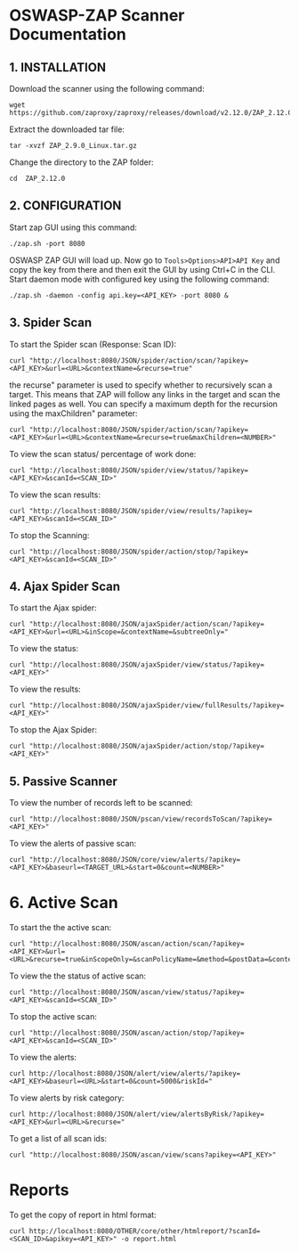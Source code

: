 # OSWASP-ZAP Scanner Documentation 

## 1. INSTALLATION
Download the scanner using the following command: 
```
wget https://github.com/zaproxy/zaproxy/releases/download/v2.12.0/ZAP_2.12.0_Linux.tar.gz 
```
Extract the downloaded tar file: 
```
tar -xvzf ZAP_2.9.0_Linux.tar.gz 
```
Change the directory to the ZAP folder: 
```
cd  ZAP_2.12.0
```
## 2. CONFIGURATION
Start zap GUI using this command: 
```
./zap.sh -port 8080
```
OSWASP ZAP GUI will load up. Now go to ```Tools>Options>API>API Key``` and copy the key from there and then exit the GUI by using Ctrl+C in the CLI. 
Start daemon mode with configured key using the following command: 
```
./zap.sh -daemon -config api.key=<API_KEY> -port 8080 &
```
## 3. Spider Scan
To start the Spider scan (Response: Scan ID): 
``` 
curl "http://localhost:8080/JSON/spider/action/scan/?apikey=<API_KEY>&url=<URL>&contextName=&recurse=true"
```
the recurse" parameter is used to specify whether to recursively scan a target. This means that ZAP will follow any links in the target and scan the linked pages as well. You can specify a maximum depth for the recursion using the maxChildren" parameter: 
```
curl "http://localhost:8080/JSON/spider/action/scan/?apikey=<API_KEY>&url=<URL>&contextName=&recurse=true&maxChildren=<NUMBER>"
```
To view the scan status/ percentage of work done: 
```
curl "http://localhost:8080/JSON/spider/view/status/?apikey=<API_KEY>&scanId=<SCAN_ID>"
```
To view the scan results: 
```
curl "http://localhost:8080/JSON/spider/view/results/?apikey=<API_KEY>&scanId=<SCAN_ID>"
```
To stop the Scanning:
```
curl "http://localhost:8080/JSON/spider/action/stop/?apikey=<API_KEY>&scanId=<SCAN_ID>"
```
## 4. Ajax Spider Scan
To start the Ajax spider:
```
curl "http://localhost:8080/JSON/ajaxSpider/action/scan/?apikey=<API_KEY>&url=<URL>&inScope=&contextName=&subtreeOnly="
```
To view the status:
```
curl "http://localhost:8080/JSON/ajaxSpider/view/status/?apikey=<API_KEY>" 
```
To view the results:
```
curl "http://localhost:8080/JSON/ajaxSpider/view/fullResults/?apikey=<API_KEY>" 
```
To stop the Ajax Spider:
```
curl "http://localhost:8080/JSON/ajaxSpider/action/stop/?apikey=<API_KEY>"
```
## 5. Passive Scanner
To view the number of records left to be scanned: 
```
curl "http://localhost:8080/JSON/pscan/view/recordsToScan/?apikey=<API_KEY>" 
```
To view the alerts of passive scan: 
```
curl "http://localhost:8080/JSON/core/view/alerts/?apikey=<API_KEY>&baseurl=<TARGET_URL>&start=0&count=<NUMBER>" 
```
# 6. Active Scan
To start the the active scan:
```
curl "http://localhost:8080/JSON/ascan/action/scan/?apikey=<API_KEY>&url=<URL>&recurse=true&inScopeOnly=&scanPolicyName=&method=&postData=&contextId=" 
```
To view the the status of active scan:
```
curl "http://localhost:8080/JSON/ascan/view/status/?apikey=<API_KEY>&scanId=<SCAN_ID>" 
```
To stop the active scan:
```
curl "http://localhost:8080/JSON/ascan/action/stop/?apikey=<API_KEY>&scanId=<SCAN_ID>" 
```
To view the alerts:
```
curl http://localhost:8080/JSON/alert/view/alerts/?apikey=<API_KEY>&baseurl=<URL>&start=0&count=5000&riskId=" 
```
To view alerts by risk category:
```
curl http://localhost:8080/JSON/alert/view/alertsByRisk/?apikey=<API_KEY>&url=<URL>&recurse="
```
To get a list of all scan ids:
```
curl "http://localhost:8080/JSON/ascan/view/scans?apikey=<API_KEY>" 
```
# Reports
To get the copy of report in html format:
```
curl http://localhost:8080/OTHER/core/other/htmlreport/?scanId=<SCAN_ID>&apikey=<API_KEY>" -o report.html   
```





























